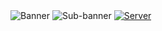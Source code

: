 <a>
    <img alt="Banner" src="https://github.com/hayfidev/hayfii/blob/main/banner.png">
</a>
<a>
    <img alt="Sub-banner" src="https://github.com/hayfidev/hayfii/blob/main/subbanner.png">
</a>
<style>
    .hover {
        display: none;
    }
    
    .normal:hover + .hide {
        display: block;
    }
</style>
<a href="https://dsc.gg/hayfi">
    <img class="normal" alt="Server" src="https://github.com/hayfidev/hayfii/blob/main/discordserver.png">
    <img class="hover" alt="ServerHover" src="https://github.com/hayfidev/hayfii/blob/main/discordserver_hover.png">
</a>
